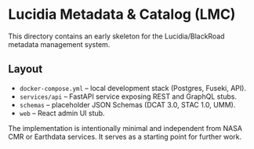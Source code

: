 # Lucidia Metadata & Catalog (LMC)

This directory contains an early skeleton for the Lucidia/BlackRoad metadata management system.

## Layout

- `docker-compose.yml` – local development stack (Postgres, Fuseki, API).
- `services/api` – FastAPI service exposing REST and GraphQL stubs.
- `schemas` – placeholder JSON Schemas (DCAT 3.0, STAC 1.0, UMM).
- `web` – React admin UI stub.

The implementation is intentionally minimal and independent from NASA CMR
or Earthdata services.  It serves as a starting point for further work.
